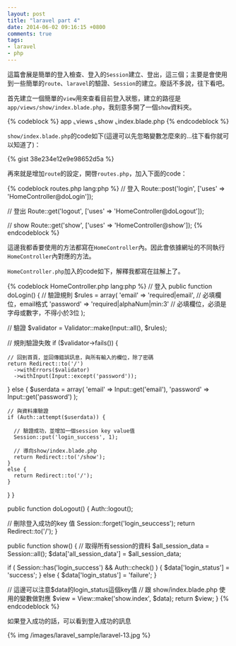 ```yaml
---
layout: post
title: "laravel part 4"
date: 2014-06-02 09:16:15 +0800
comments: true
tags: 
- laravel 
- php
---
```


這篇會展是簡單的登入檢查、登入的`Session`建立、登出，這三個；主要是會使用到一些簡單的`route`、`laravel`的驗證、`Session`的建立。廢話不多說，往下看吧。

首先建立一個簡單的`view`用來查看目前登入狀態，建立的路徑是`app/views/show/index.blade.php`，我刻意多開了一個`show`資料夾。

{% codeblock %}
app
  ⌞views
    ⌞show
      ⌞index.blade.php
{% endcodeblock %}

`show/index.blade.php`的code如下(這邊可以先忽略變數怎麼來的...往下看你就可以知道了)：

{% gist 38e234e12e9e98652d5a %}

再來就是增加`route`的設定，開啓`routes.php`，加入下面的code：

{% codeblock routes.php lang:php %}
// 登入
Route::post('login', ['uses' => 'HomeController@doLogin']);

// 登出
Route::get('logout', ['uses' => 'HomeController@doLogout']);

// show
Route::get('show', ['uses' => 'HomeController@show']);
{% endcodeblock %}

這邊我都香要使用的方法都寫在`HomeController`內。因此會依據網址的不同執行`HomeController`內對應的方法。

`HomeController.php`加入的code如下，解釋我都寫在註解上了。

{% codeblock HomeController.php lang:php %}
// 登入
public function doLogin()
{
  // 驗證規則
  $rules = array(
    'email'    => 'required|email', // 必填欄位，email格式
    'password' => 'required|alphaNum|min:3' // 必填欄位，必須是字母或數字，不得小於3位
  );

  // 驗證
  $validator = Validator::make(Input::all(), $rules);

  // 規則驗證失敗
  if ($validator->fails()) {

    // 回到首頁，並回傳錯誤訊息，與所有輸入的欄位，除了密碼
    return Redirect::to('/')
      ->withErrors($validator)
      ->withInput(Input::except('password'));
  }
  else {
    $userdata = array(
        'email'    => Input::get('email'),
        'password' => Input::get('password')
      );

    // 與資料庫驗證
    if (Auth::attempt($userdata)) {

      // 驗證成功，並增加一個session key value值
      Session::put('login_success', 1);

      // 導向show/index.blade.php
      return Redirect::to('/show');
    }
    else {
      return Redirect::to('/');
    }
  }
}

public function doLogout()
{
  Auth::logout();

  // 刪除登入成功的key 值
  Session::forget('login_seuccess');
  return Redirect::to('/');
}

public function show()
{
  // 取得所有session的資料
  $all_session_data = Session::all();
  $data['all_session_data'] = $all_session_data;

  if ( Session::has('login_success') && Auth::check() ) {
    $data['login_status'] = 'success';
  }
  else {
    $data['login_status'] = 'failure';
  }

  // 這邊可以注意$data的login_status這個key值
  // 跟 show/index.blade.php 使用的變數做對應
  $view = View::make('show.index', $data);
  return $view;
}
{% endcodeblock %}

如果登入成功的話，可以看到登入成功的訊息

{% img /images/laravel_sample/laravel-13.jpg %}
